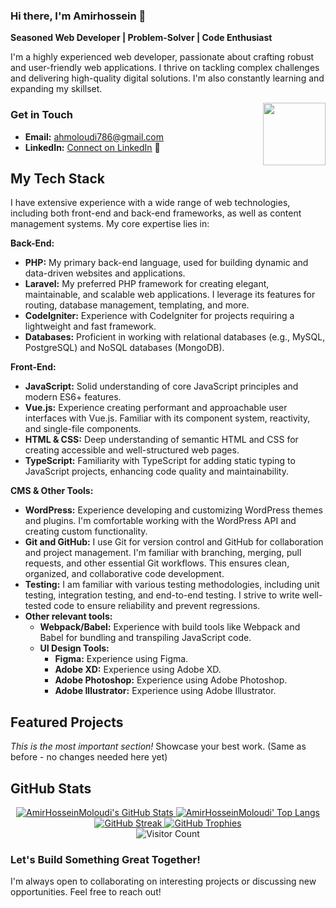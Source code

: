 ### Hi there, I'm Amirhossein 👋

**Seasoned Web Developer | Problem-Solver | Code Enthusiast**

I'm a highly experienced web developer, passionate about crafting robust and user-friendly web applications. I thrive on tackling complex challenges and delivering high-quality digital solutions. I'm also constantly learning and expanding my skillset.

<img src="https://c.tenor.com/5SWZs0T-tuAAAAAC/thumbs-up-kid.gif" align="right" width="100" />

### Get in Touch

*   **Email:** [ahmoloudi786@gmail.com](mailto:ahmoloudi786@gmail.com)
*   **LinkedIn:** [Connect on LinkedIn](https://www.linkedin.com/in/platform-developer-947aa31ba/) &#x1F517;

## My Tech Stack

I have extensive experience with a wide range of web technologies, including both front-end and back-end frameworks, as well as content management systems. My core expertise lies in:

**Back-End:**

*   **PHP:** My primary back-end language, used for building dynamic and data-driven websites and applications.
*   **Laravel:** My preferred PHP framework for creating elegant, maintainable, and scalable web applications. I leverage its features for routing, database management, templating, and more.
*   **CodeIgniter:** Experience with CodeIgniter for projects requiring a lightweight and fast framework.
*   **Databases:** Proficient in working with relational databases (e.g., MySQL, PostgreSQL) and NoSQL databases (MongoDB).

**Front-End:**

*   **JavaScript:** Solid understanding of core JavaScript principles and modern ES6+ features.
*   **Vue.js:** Experience creating performant and approachable user interfaces with Vue.js. Familiar with its component system, reactivity, and single-file components.
*   **HTML & CSS:** Deep understanding of semantic HTML and CSS for creating accessible and well-structured web pages.
*  **TypeScript:** Familiarity with TypeScript for adding static typing to JavaScript projects, enhancing code quality and maintainability.

**CMS & Other Tools:**

*   **WordPress:** Experience developing and customizing WordPress themes and plugins. I'm comfortable working with the WordPress API and creating custom functionality.
*   **Git and GitHub:** I use Git for version control and GitHub for collaboration and project management. I'm familiar with branching, merging, pull requests, and other essential Git workflows. This ensures clean, organized, and collaborative code development.
*   **Testing:** I am familiar with various testing methodologies, including unit testing, integration testing, and end-to-end testing. I strive to write well-tested code to ensure reliability and prevent regressions. 
* **Other relevant tools:** 
    *  **Webpack/Babel:** Experience with build tools like Webpack and Babel for bundling and transpiling JavaScript code.
    * **UI Design Tools:** 
       *  **Figma:** Experience using Figma.
       * **Adobe XD:** Experience using Adobe XD.
       * **Adobe Photoshop:** Experience using Adobe Photoshop.
       * **Adobe Illustrator:** Experience using Adobe Illustrator.

## Featured Projects

*This is the most important section!* Showcase your best work.  (Same as before - no changes needed here yet)

## GitHub Stats

<p align="center">
  <!-- Basic Stats -->
  <a href="https://github.com/AmirHosseinMoloudi/AmirHosseinMoloudi">
    <img src="https://github-readme-stats.vercel.app/api?username=AmirHosseinMoloudi&show_icons=true&include_all_commits=true&theme=algolia&count_private=false&line_height=40" alt="AmirHosseinMoloudi's GitHub Stats" />
  </a>
  <a href="https://github.com/AmirHosseinMoloudi/AmirHosseinMoloudi">
    <img src="https://github-readme-stats.vercel.app/api/top-langs/?username=AmirHosseinMoloudi&langs_count=5&theme=algolia" alt="AmirHosseinMoloudi' Top Langs" />
  </a><br/>

  <!-- Streak Stats (Customized) -->
  <a href="https://git.io/streak-stats">
    <img src="https://streak-stats.demolab.com/?user=AmirHosseinMoloudi&theme=algolia&date_format=[Y.]n.j&locale=en" alt="GitHub Streak" />
  </a>
  <!--
    Streak Stats Customization Options:
      theme:  (See list below)
      date_format:  [Y.]n.j  (Compact format)
      locale: en (English - change to 'fa' for Farsi if preferred)
      hide_border: true/false
      background:  (hex color, e.g., 'f2f2f2')
      ... (many other color options - see documentation)
  -->

  <!-- Trophies (Customized) -->
  <a href="https://github.com/ryo-ma/github-profile-trophy">
    <img src="https://github-profile-trophy.vercel.app/?username=AmirHosseinMoloudi&theme=algolia&no-frame=false&no-bg=false&margin-w=4" alt="GitHub Trophies" />
 </a>
    <!--
      Trophy Customization Options:
        theme: (See list below)
        no-frame: false (Set to true to remove frame)
        no-bg: false (Set to true to remove background)
        margin-w: 4 (Horizontal margin)
        column: -1 (Adaptive columns)
        row: (number, default 3)
        title: (Filter by title, e.g., title=Followers)
        rank: (Filter by rank, e.g., rank=S,AAA)
    -->
<br/>
  <!-- Visitor Count -->
  <img src="https://profile-counter.glitch.me/AmirHosseinMoloudi/count.svg" alt="Visitor Count" />
</p>

<!-- Theme List (for easy reference - keep this commented out)
  Available Themes for Streak Stats and Trophies:
    default, dark, radical, merko, gruvbox, tokyonight, onedark, cobalt,
    synthwave, highcontrast, dracula, monokai, chalk, nord, alduin,
    darkhub, juicyfresh, buddhism, oldie, onestar, discord, algolia,
    gitdimmed, matrix, apprentice, dark_dimmed, dark_lover, kimbie_dark
-->

### Let's Build Something Great Together!

I'm always open to collaborating on interesting projects or discussing new opportunities. Feel free to reach out!
